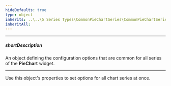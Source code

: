 ```yaml
---
hideDefaults: true
type: object
inherits: ..\..\5 Series Types\CommonPieChartSeries\CommonPieChartSeries.md
inheritAll: 
---
```

---
##### shortDescription
An object defining the configuration options that are common for all series of the **PieChart** widget.

---
Use this object's properties to set options for all chart series at once.